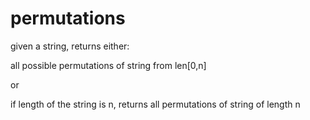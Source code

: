 # permutations


given a string, returns either:

all possible permutations of string from len[0,n]

or

if length of the string is n, returns all permutations of string of length n
